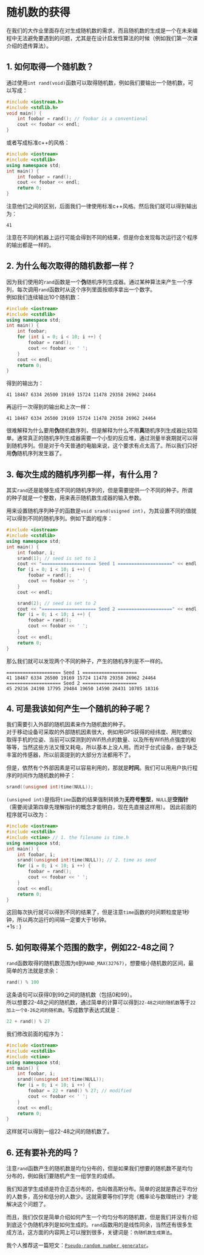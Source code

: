 # 随机数的获得

在我们的大作业里面存在对生成随机数的需求，而且随机数的生成是一个在未来编程中无法避免要遇到的问题，尤其是在设计启发性算法的时候（例如我们第一次课介绍的遗传算法）。  

## 1. 如何取得一个随机数？  
通过使用`int rand(void)`函数可以取得随机数，例如我们要输出一个随机数，可以写成：  
``` c++
#include <iostream.h>
#include <stdlib.h>
void main() {
	int foobar = rand(); // foobar is a conventional
	cout << foobar << endl;
}
```
或者写成标准c++的风格：  
``` c++
#include <iostream>
#include <cstdlib>
using namespace std;
int main() {
	int foobar = rand(); 
	cout << foobar << endl;
	return 0;
}
```
注意他们之间的区别，后面我们一律使用标准c++风格。然后我们就可以得到输出为：  
```
41
```
注意在不同的机器上运行可能会得到不同的结果，但是你会发现每次运行这个程序的输出都是一样的。  

## 2. 为什么每次取得的随机数都一样？
因为我们使用的`rand`函数是一个**伪**随机序列生成器。通过某种算法来产生一个序列，每次调用`rand`函数时从这个序列里面按顺序拿出一个数字。  
例如我们连续输出10个随机数：
``` c++
#include <iostream>
#include <cstdlib>
using namespace std;
int main() {
	int foobar;
	for (int i = 0; i < 10; i ++) {
		foobar = rand();
		cout << foobar << ' ';
	}
	cout << endl;
	return 0;
}
```
得到的输出为：  
```
41 18467 6334 26500 19169 15724 11478 29358 26962 24464
```
再运行一次得到的输出和上次一样：  
```
41 18467 6334 26500 19169 15724 11478 29358 26962 24464
```
很难解释为什么要用**伪**随机数序列，但是解释为什么不用**真**随机序列生成器比较简单。通常真正的随机序列生成器需要一个小型的反应堆，通过测量半衰期就可以得到随机序列。但是对于今天普通的电脑来说，这个要求有点太高了。所以我们只好用**伪**随机序列发生器了。  

## 3. 每次生成的随机序列都一样，有什么用？
其实`rand`还是能够生成不同的随机序列的，但是需要提供一个不同的种子。所谓的种子就是一个整数，用来表示随机数生成器的输入参数。  

用来设置随机序列种子的函数是`void srand(usigned int)`，为其设置不同的值就可以得到不同的随机序列。例如下面的程序：  
``` c++
#include <iostream>
#include <cstdlib>
using namespace std;
int main() {
	int foobar, i;
	srand(1); // seed is set to 1
	cout << "==================== Seed 1 ====================" << endl;
	for (i = 0; i < 10; i ++) {
		foobar = rand();
		cout << foobar << ' ';
	}
	cout << endl;

	srand(2); // seed is set to 2
	cout << "==================== Seed 2 ====================" << endl;
	for (i = 0; i < 10; i ++) {
		foobar = rand();
		cout << foobar << ' ';
	}
	cout << endl;
	return 0;
}
```
那么我们就可以发现两个不同的种子，产生的随机序列是不一样的。  
```
==================== Seed 1 ====================
41 18467 6334 26500 19169 15724 11478 29358 26962 24464
==================== Seed 2 ====================
45 29216 24198 17795 29484 19650 14590 26431 10705 18316
```

## 4. 可是我该如何产生一个随机的种子呢？
我们需要引入外部的随机因素来作为随机数的种子。  
对于移动设备可采取的外部随机因素很大，例如用GPS获得的经纬度、用陀螺仪取得手机的位姿、当前可以探测到的Wifi热点的数量、以及所有Wifi热点强度的和等等，当然这些方法又慢又耗电，所以基本上没人用。而对于台式设备，由于缺乏丰富的传感器，所以前面提到的大部分方法都用不了。  

但是，依然有个外部因素是可以容易利用的，那就是**时间**。我们可以用用户执行程序的时间作为随机数的种子：  
``` c++
srand((unsigned int)time(NULL));
```
`(unsigned int)`是指将`time`函数的结果强制转换为**无符号整型**，`NULL`是**空指针**（需要阅读第四章先理解指针的概念才能明白，现在先直接这样用）。
因此前面的程序就可以改为：  
``` c++
#include <iostream>
#include <cstdlib>
#include <ctime> // 1. the filename is time.h
using namespace std;
int main() {
	int foobar, i;
	srand((unsigned int)time(NULL)); // 2. time as seed
	for (i = 0; i < 10; i ++) {
		foobar = rand();
		cout << foobar << ' ';
	}
	cout << endl;
	return 0;
}
```
这回每次执行就可以得到不同的结果了，但是注意`time`函数的时间颗粒度是1秒钟，所以两次运行的间隔一定要大于1秒钟。  
+1s : )  

## 5. 如何取得某个范围的数字，例如22-48之间？
`rand`函数取得的随机数范围为`0`到`RAND_MAX(32767)`，想要缩小随机数的区间，最简单的方法就是求余：  
``` c++
rand() % 100
```
这条语句可以获得0到99之间的随机数（包括0和99）。  
所以想要22-48之间的随机数，通过简单的计算可以得到`22-48之间的随机数`等于`22加上一个0-26之间的随机数`。写成数学表达式就是：  
``` c++
22 + rand() % 27
```
我们修改前面的程序为：  
``` c++
#include <iostream>
#include <cstdlib>
#include <ctime>
using namespace std;
int main() {
	int foobar, i;
	srand((unsigned int)time(NULL));
	for (i = 0; i < 10; i ++) {
		foobar = 22 + rand() % 27; // modified
		cout << foobar << ' ';
	}
	cout << endl;
	return 0;
}
```
这样就可以得到一组22-48之间的随机数了。

## 6. 还有要补充的吗？
注意`rand`函数产生的随机数是均匀分布的，但是如果我们想要的随机数不是均匀分布的，例如我们要随机产生一组学生的成绩。  

我们知道学生成绩是符合正态分布的，也叫做高斯分布。简单的说就是靠近平均分的人数多，高分和低分的人数少。这就需要等你们学完《概率论与数理统计》才能解决这个问题了。  

而且，我们仅仅是简单介绍如何产生一个均匀分布的随机数，但是我们并没有介绍到底这个伪随机序列是如何生成的。`rand`函数用的是线性同余，当然还有很多生成方法，这方面的内容网上可以搜到很多，关键词是：`伪随机数生成算法`。  

我个人推荐这一篇短文：[`Pseudo-random number generator`](https://en.wikipedia.org/wiki/Pseudorandom_number_generator)。  